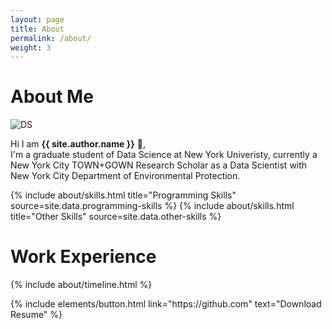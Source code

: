 ```yaml
---
layout: page
title: About
permalink: /about/
weight: 3
---
```


# **About Me**
![DS](https://s27389.pcdn.co/wp-content/uploads/2019/12/top-5-data-science-strategy-predictions-2020-1024x440.jpeg "Building Image")

Hi I am **{{ site.author.name }}** :wave:,<br>
I'm a graduate student of Data Science at New York Univeristy, currently a New York City TOWN+GOWN Research Scholar as a Data Scientist with New York City Department of Environmental Protection.


<div class="row">
{% include about/skills.html title="Programming Skills" source=site.data.programming-skills %}
{% include about/skills.html title="Other Skills" source=site.data.other-skills %}
</div>

# **Work Experience**
<div class="row">
{% include about/timeline.html %}
</div>

<p class="text-center"> {% include elements/button.html link="https://github.com" text="Download Resume" %}</p>